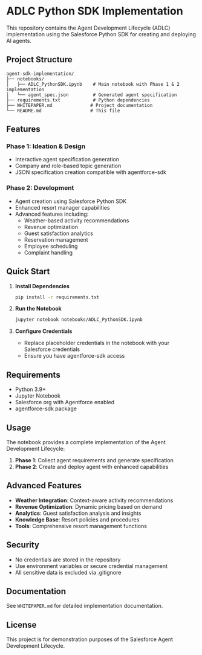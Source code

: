 # ADLC Python SDK Implementation

This repository contains the Agent Development Lifecycle (ADLC) implementation using the Salesforce Python SDK for creating and deploying AI agents.

## Project Structure

```
agent-sdk-implementation/
├── notebooks/
│   ├── ADLC_PythonSDK.ipynb    # Main notebook with Phase 1 & 2 implementation
│   └── agent_spec.json         # Generated agent specification
├── requirements.txt            # Python dependencies
├── WHITEPAPER.md              # Project documentation
└── README.md                  # This file
```

## Features

### Phase 1: Ideation & Design
- Interactive agent specification generation
- Company and role-based topic generation
- JSON specification creation compatible with agentforce-sdk

### Phase 2: Development
- Agent creation using Salesforce Python SDK
- Enhanced resort manager capabilities
- Advanced features including:
  - Weather-based activity recommendations
  - Revenue optimization
  - Guest satisfaction analytics
  - Reservation management
  - Employee scheduling
  - Complaint handling

## Quick Start

1. **Install Dependencies**
   ```bash
   pip install -r requirements.txt
   ```

2. **Run the Notebook**
   ```bash
   jupyter notebook notebooks/ADLC_PythonSDK.ipynb
   ```

3. **Configure Credentials**
   - Replace placeholder credentials in the notebook with your Salesforce credentials
   - Ensure you have agentforce-sdk access

## Requirements

- Python 3.9+
- Jupyter Notebook
- Salesforce org with Agentforce enabled
- agentforce-sdk package

## Usage

The notebook provides a complete implementation of the Agent Development Lifecycle:

1. **Phase 1**: Collect agent requirements and generate specification
2. **Phase 2**: Create and deploy agent with enhanced capabilities

## Advanced Features

- **Weather Integration**: Context-aware activity recommendations
- **Revenue Optimization**: Dynamic pricing based on demand
- **Analytics**: Guest satisfaction analysis and insights
- **Knowledge Base**: Resort policies and procedures
- **Tools**: Comprehensive resort management functions

## Security

- No credentials are stored in the repository
- Use environment variables or secure credential management
- All sensitive data is excluded via .gitignore

## Documentation

See `WHITEPAPER.md` for detailed implementation documentation.

## License

This project is for demonstration purposes of the Salesforce Agent Development Lifecycle.